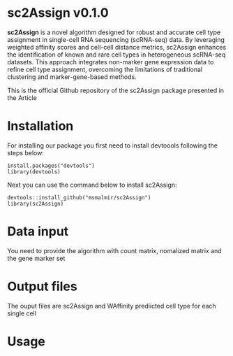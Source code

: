 # sc2Assign v0.1.0
**sc2Assign** is a novel algorithm designed for robust and accurate cell type assignment in single-cell RNA sequencing (scRNA-seq) data. By leveraging weighted affinity scores and cell-cell distance metrics, sc2Assign enhances the identification of known and rare cell types in heterogeneous scRNA-seq datasets. This approach integrates non-marker gene expression data to refine cell type assignment, overcoming the limitations of traditional clustering and marker-gene-based methods.

This is the official Github repository of the sc2Assign package presented in the Article 

# Installation
For installing our package you first need to install devtoools following the steps below: 
```
install.packages("devtools")
library(devtools)
```
Next you can use the command below to install sc2Assign: 
```
devtools::install_github("msmalmir/sc2Assign")
library(sc2Assign)
```

# Data input
You need to provide the algorithm with count matrix, nomalized matrix and the gene marker set

# Output files
The ouput files are sc2Assign and WAffinity prediicted cell type for each single cell

# Usage

